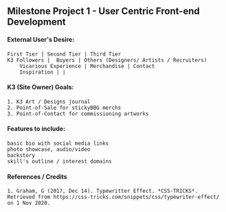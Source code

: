 <!-- readme file explains a site's purpose, value it provides to users & deployment procedure -->
## Milestone Project 1 - User Centric Front-end Development

#### External User's Desire:
    First Tier | Second Tier | Third Tier
    K3 Followers |  Buyers | Others (Designers/ Artists / Recruiters)
        Vicarious Experience | Merchandise | Contact
        Inspiration | |

#### K3 (Site Owner) Goals:
    1. K3 Art / Designs journal 
    2. Point-of-Sale for stickyBBG merchs
    3. Point-of-Contact for commissioning artworks 

#### Features to include: 
    basic bio with social media links
    photo showcase, audio/video
    backstory
    skill's outline / interest domains
#### References / Credits
    1. Graham, G (2017, Dec 14). Typewritter Effect. *CSS-TRICKS*. Retrieved from https://css-tricks.com/snippets/css/typewriter-effect/ on 1 Nov 2020.